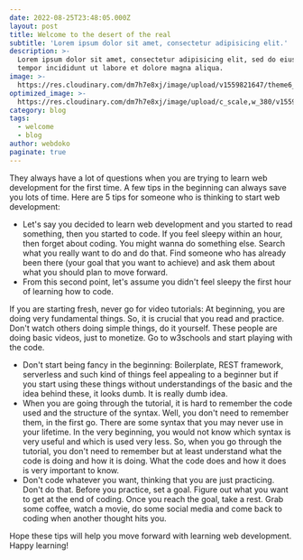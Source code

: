 ```yaml
---
date: 2022-08-25T23:48:05.000Z
layout: post
title: Welcome to the desert of the real
subtitle: 'Lorem ipsum dolor sit amet, consectetur adipisicing elit.'
description: >-
  Lorem ipsum dolor sit amet, consectetur adipisicing elit, sed do eiusmod
  tempor incididunt ut labore et dolore magna aliqua.
image: >-
  https://res.cloudinary.com/dm7h7e8xj/image/upload/v1559821647/theme6_qeeojf.jpg
optimized_image: >-
  https://res.cloudinary.com/dm7h7e8xj/image/upload/c_scale,w_380/v1559821647/theme6_qeeojf.jpg
category: blog
tags:
  - welcome
  - blog
author: webdoko
paginate: true
---
```


They always have a lot of questions when you are trying to learn web development for the first time. A few tips in the beginning can always save you lots of time. Here are 5 tips for someone who is thinking to start web development:

- Let's say you decided to learn web development and you started to read something, then you started to code. If you feel sleepy within an hour, then forget about coding. You might wanna do something else. Search what you really want to do and do that. Find someone who has already been there (your goal that you want to achieve) and ask them about what you should plan to move forward.
- From this second point, let's assume you didn't feel sleepy the first hour of learning how to code.

If you are starting fresh, never go for video tutorials: At beginning, you are doing very fundamental things. So, it is crucial that you read and practice. Don't watch others doing simple things, do it yourself. These people are doing basic videos, just to monetize. Go to w3schools and start playing with the code.

- Don't start being fancy in the beginning: Boilerplate, REST framework, serverless and such kind of things feel appealing to a beginner but if you start using these things without understandings of the basic and the idea behind these, it looks dumb. It is really dumb idea.
- When you are going through the tutorial, it is hard to remember the code used and the structure of the syntax. Well, you don't need to remember them, in the first go. There are some syntax that you may never use in your lifetime. In the very beginning, you would not know which syntax is very useful and which is used very less. So, when you go through the tutorial, you don't need to remember but at least understand what the code is doing and how it is doing. What the code does and how it does is very important to know.
- Don't code whatever you want, thinking that you are just practicing. Don't do that. Before you practice, set a goal. Figure out what you want to get at the end of coding. Once you reach the goal, take a rest. Grab some coffee, watch a movie, do some social media and come back to coding when another thought hits you.

Hope these tips will help you move forward with learning web development. Happy learning!
